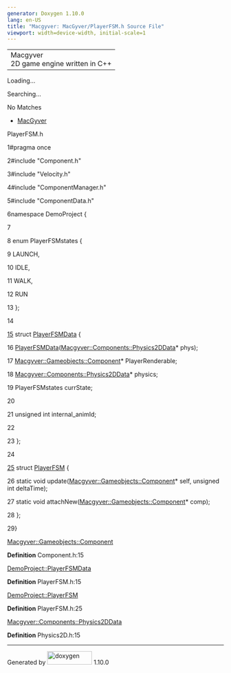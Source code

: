 ```yaml
---
generator: Doxygen 1.10.0
lang: en-US
title: "Macgyver: MacGyver/PlayerFSM.h Source File"
viewport: width=device-width, initial-scale=1
---
```


<div id="top">

<div id="titlearea">

<table data-cellspacing="0" data-cellpadding="0">
<colgroup>
<col style="width: 100%" />
</colgroup>
<tbody>
<tr id="projectrow" class="odd">
<td id="projectalign"><div id="projectname">
Macgyver
</div>
<div id="projectbrief">
2D game engine written in C++
</div></td>
</tr>
</tbody>
</table>

</div>

<div id="main-nav">

</div>

<div id="MSearchSelectWindow"
onmouseover="return searchBox.OnSearchSelectShow()"
onmouseout="return searchBox.OnSearchSelectHide()"
onkeydown="return searchBox.OnSearchSelectKey(event)">

</div>

<div id="MSearchResultsWindow">

<div id="MSearchResults">

<div class="SRPage">

<div id="SRIndex">

<div id="SRResults">

</div>

<div id="Loading" class="SRStatus">

Loading...

</div>

<div id="Searching" class="SRStatus">

Searching...

</div>

<div id="NoMatches" class="SRStatus">

No Matches

</div>

</div>

</div>

</div>

</div>

<div id="nav-path" class="navpath">

- <a href="dir_e610925873bfe0bf19b07ca2b4f6d40b.html"
  class="el">MacGyver</a>

</div>

</div>

<div class="header">

<div class="headertitle">

<div class="title">

PlayerFSM.h

</div>

</div>

</div>

<div class="contents">

<div class="fragment">

<div class="line">

<span id="l00001"></span><span class="lineno">
1</span><span class="preprocessor">\#pragma once</span>

</div>

<div class="line">

<span id="l00002"></span><span class="lineno">
2</span><span class="preprocessor">\#include "Component.h"</span>

</div>

<div class="line">

<span id="l00003"></span><span class="lineno">
3</span><span class="preprocessor">\#include "Velocity.h"</span>

</div>

<div class="line">

<span id="l00004"></span><span class="lineno">
4</span><span class="preprocessor">\#include "ComponentManager.h"</span>

</div>

<div class="line">

<span id="l00005"></span><span class="lineno">
5</span><span class="preprocessor">\#include "ComponentData.h"</span>

</div>

<div class="line">

<span id="l00006"></span><span class="lineno">
6</span><span class="keyword">namespace </span>DemoProject {

</div>

<div class="line">

<span id="l00007"></span><span class="lineno"> 7</span>

</div>

<div class="line">

<span id="l00008"></span><span class="lineno"> 8</span>
<span class="keyword">enum</span> PlayerFSMstates {

</div>

<div class="line">

<span id="l00009"></span><span class="lineno"> 9</span> LAUNCH,

</div>

<div class="line">

<span id="l00010"></span><span class="lineno"> 10</span> IDLE,

</div>

<div class="line">

<span id="l00011"></span><span class="lineno"> 11</span> WALK,

</div>

<div class="line">

<span id="l00012"></span><span class="lineno"> 12</span> RUN

</div>

<div class="line">

<span id="l00013"></span><span class="lineno"> 13</span> };

</div>

<div class="line">

<span id="l00014"></span><span class="lineno"> 14</span>

</div>

<div id="foldopen00015" class="foldopen" data-start="{" end="};">

<div class="line">

<span id="l00015"></span><span class="lineno">
<a href="struct_demo_project_1_1_player_f_s_m_data.html"
class="line">15</a></span> <span class="keyword">struct
</span><a href="struct_demo_project_1_1_player_f_s_m_data.html"
class="code hl_struct">PlayerFSMData</a> {

</div>

<div class="line">

<span id="l00016"></span><span class="lineno"> 16</span>
<a href="struct_demo_project_1_1_player_f_s_m_data.html"
class="code hl_struct">PlayerFSMData</a>(<a href="struct_macgyver_1_1_components_1_1_physics2_d_data.html"
class="code hl_struct">Macgyver::Components::Physics2DData</a>\* phys);

</div>

<div class="line">

<span id="l00017"></span><span class="lineno"> 17</span>
<a href="class_macgyver_1_1_gameobjects_1_1_component.html"
class="code hl_class">Macgyver::Gameobjects::Component</a>\*
PlayerRenderable;

</div>

<div class="line">

<span id="l00018"></span><span class="lineno"> 18</span>
<a href="struct_macgyver_1_1_components_1_1_physics2_d_data.html"
class="code hl_struct">Macgyver::Components::Physics2DData</a>\*
physics;

</div>

<div class="line">

<span id="l00019"></span><span class="lineno"> 19</span> PlayerFSMstates
currState;

</div>

<div class="line">

<span id="l00020"></span><span class="lineno"> 20</span>

</div>

<div class="line">

<span id="l00021"></span><span class="lineno"> 21</span>
<span class="keywordtype">unsigned</span>
<span class="keywordtype">int</span> internal_animId;

</div>

<div class="line">

<span id="l00022"></span><span class="lineno"> 22</span>

</div>

<div class="line">

<span id="l00023"></span><span class="lineno"> 23</span> };

</div>

</div>

<div class="line">

<span id="l00024"></span><span class="lineno"> 24</span>

</div>

<div id="foldopen00025" class="foldopen" data-start="{" end="};">

<div class="line">

<span id="l00025"></span><span class="lineno">
<a href="struct_demo_project_1_1_player_f_s_m.html" class="line">25</a></span>
<span class="keyword">struct
</span><a href="struct_demo_project_1_1_player_f_s_m.html"
class="code hl_struct">PlayerFSM</a> {

</div>

<div class="line">

<span id="l00026"></span><span class="lineno"> 26</span>
<span class="keyword">static</span>
<span class="keywordtype">void</span>
update(<a href="class_macgyver_1_1_gameobjects_1_1_component.html"
class="code hl_class">Macgyver::Gameobjects::Component</a>\* self,
<span class="keywordtype">unsigned</span>
<span class="keywordtype">int</span> deltaTime);

</div>

<div class="line">

<span id="l00027"></span><span class="lineno"> 27</span>
<span class="keyword">static</span>
<span class="keywordtype">void</span>
attachNew(<a href="class_macgyver_1_1_gameobjects_1_1_component.html"
class="code hl_class">Macgyver::Gameobjects::Component</a>\* comp);

</div>

<div class="line">

<span id="l00028"></span><span class="lineno"> 28</span> };

</div>

</div>

<div class="line">

<span id="l00029"></span><span class="lineno"> 29</span>}

</div>

<div id="aclass_macgyver_1_1_gameobjects_1_1_component_html"
class="ttc">

<div class="ttname">

[Macgyver::Gameobjects::Component](class_macgyver_1_1_gameobjects_1_1_component.html)

</div>

<div class="ttdef">

**Definition** Component.h:15

</div>

</div>

<div id="astruct_demo_project_1_1_player_f_s_m_data_html" class="ttc">

<div class="ttname">

[DemoProject::PlayerFSMData](struct_demo_project_1_1_player_f_s_m_data.html)

</div>

<div class="ttdef">

**Definition** PlayerFSM.h:15

</div>

</div>

<div id="astruct_demo_project_1_1_player_f_s_m_html" class="ttc">

<div class="ttname">

[DemoProject::PlayerFSM](struct_demo_project_1_1_player_f_s_m.html)

</div>

<div class="ttdef">

**Definition** PlayerFSM.h:25

</div>

</div>

<div id="astruct_macgyver_1_1_components_1_1_physics2_d_data_html"
class="ttc">

<div class="ttname">

[Macgyver::Components::Physics2DData](struct_macgyver_1_1_components_1_1_physics2_d_data.html)

</div>

<div class="ttdef">

**Definition** Physics2D.h:15

</div>

</div>

</div>

</div>

------------------------------------------------------------------------

<span class="small">Generated
by [<img src="doxygen.svg" class="footer" width="104" height="31"
alt="doxygen" />](https://www.doxygen.org/index.html) 1.10.0</span>
